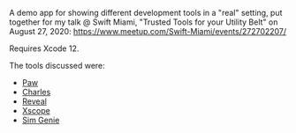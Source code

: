 A demo app for showing different development tools in a "real" setting, put together for my talk @ Swift Miami, "Trusted Tools for your Utility Belt" on August 27, 2020: https://www.meetup.com/Swift-Miami/events/272702207/

Requires Xcode 12.

The tools discussed were:
- [Paw](https://paw.cloud)
- [Charles](https://charlesproxy.com)
- [Reveal](https://revealapp.com)
- [Xscope](https://xscopeapp.com)
- [Sim Genie](https://simgenie.app)
